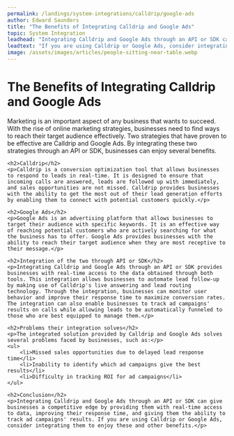 ```yaml
---
permalink: /landings/system-integrations/calldrip/google-ads
author: Edward Saunders
title: "The Benefits of Integrating Calldrip and Google Ads"
topic: System Integration
leadhead: "Integrating Calldrip and Google Ads through an API or SDK can give businesses a competitive edge by providing them with real-time access to data, improving their response time, and giving them the ability to track ad campaigns' results"
leadtext: "If you are using Calldrip or Google Ads, consider integrating them to enjoy these and other benefits."
image: /assets/images/articles/people-sitting-near-table.webp
---
```

<div class="arttext">	<h1>The Benefits of Integrating Calldrip and Google Ads</h1>
	<p>Marketing is an important aspect of any business that wants to succeed. With the rise of online marketing strategies, businesses need to find ways to reach their target audience effectively. Two strategies that have proven to be effective are Calldrip and Google Ads. By integrating these two strategies through an API or SDK, businesses can enjoy several benefits.</p>

	<h2>Calldrip</h2>
	<p>Calldrip is a conversion optimization tool that allows businesses to respond to leads in real-time. It is designed to ensure that incoming calls are answered, leads are followed up with immediately, and sales opportunities are not missed. Calldrip provides businesses with the ability to get the most out of their lead generation efforts by enabling them to connect with potential customers quickly.</p>

	<h2>Google Ads</h2>
	<p>Google Ads is an advertising platform that allows businesses to target their audience with specific keywords. It is an effective way of reaching potential customers who are actively searching for what the business has to offer. Google Ads provides businesses with the ability to reach their target audience when they are most receptive to their message.</p>

	<h2>Integration of the two through API or SDK</h2>
	<p>Integrating Calldrip and Google Ads through an API or SDK provides businesses with real-time access to the data obtained through both tools. This integration allows businesses to automate lead follow-up by making use of Calldrip's live answering and lead routing technology. Through the integration, businesses can monitor user behavior and improve their response time to maximize conversion rates. The integration can also enable businesses to track ad campaigns' results on calls while allowing leads to be automatically funneled to those who are best equipped to manage them.</p>

	<h2>Problems their integration solves</h2>
	<p>The integrated solution provided by Calldrip and Google Ads solves several problems faced by businesses, such as:</p>
	<ul>
		<li>Missed sales opportunities due to delayed lead response time</li>
		<li>Inability to identify which ad campaigns give the best results</li>
		<li>Difficulty in tracking ROI for ad campaigns</li>
	</ul>

	<h2>Conclusion</h2>
	<p>Integrating Calldrip and Google Ads through an API or SDK can give businesses a competitive edge by providing them with real-time access to data, improving their response time, and giving them the ability to track ad campaigns' results. If you are using Calldrip or Google Ads, consider integrating them to enjoy these and other benefits.</p>

</div>